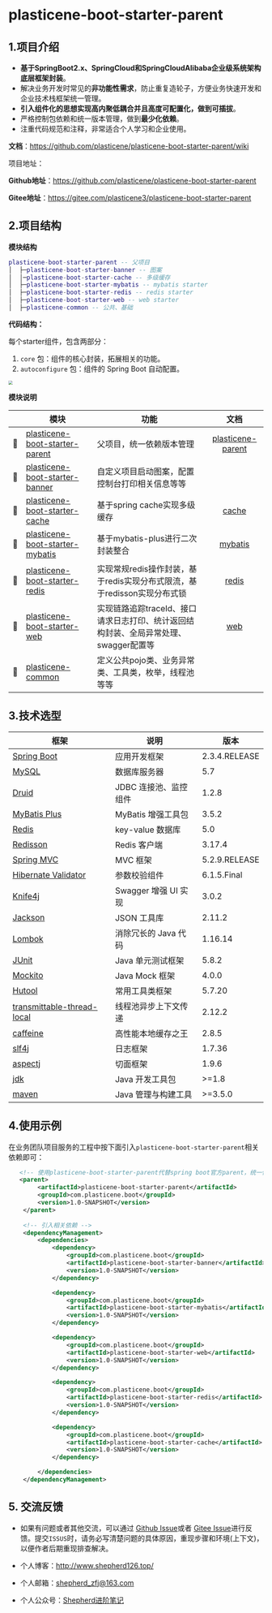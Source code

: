 # plasticene-boot-starter-parent

## 1.项目介绍

- **基于SpringBoot2.x、SpringCloud和SpringCloudAlibaba企业级系统架构底层框架封装**。
- 解决业务开发时常见的**非功能性需求**，防止重复造轮子，方便业务快速开发和企业技术栈框架统一管理。
- **引入组件化的思想实现高内聚低耦合并且高度可配置化，做到可插拔**。
- 严格控制包依赖和统一版本管理，做到**最少化依赖**。
- 注重代码规范和注释，非常适合个人学习和企业使用。

**文档**：https://github.com/plasticene/plasticene-boot-starter-parent/wiki

项目地址：

**Github地址**：https://github.com/plasticene/plasticene-boot-starter-parent

**Gitee地址**：https://gitee.com/plasticene3/plasticene-boot-starter-parent

## 2.项目结构

**模块结构**

```lua
plasticene-boot-starter-parent -- 父项目
│  ├─plasticene-boot-starter-banner -- 图案
│  │─plasticene-boot-starter-cache -- 多级缓存
│  ├─plasticene-boot-starter-mybatis -- mybatis starter
│  ├─plasticene-boot-starter-redis -- redis starter
│  ├─plasticene-boot-starter-web -- web starter
│  ├─plasticene-common -- 公共、基础
```

**代码结构：**

每个starter组件，包含两部分：

1. `core` 包：组件的核心封装，拓展相关的功能。
2. `autoconfigure` 包：组件的 Spring Boot 自动配置。

<img src="https://markdown-file-zfj.oss-cn-hangzhou.aliyuncs.com/%E4%BB%A3%E7%A0%81%E7%BB%93%E6%9E%84.png" style="zoom:50%;" />

**模块说明**

|      | 模块                                                         | 功能                                                         |                             文档                             |
| :--: | ------------------------------------------------------------ | ------------------------------------------------------------ | :----------------------------------------------------------: |
|  🚀   | [plasticene-boot-starter-parent](https://github.com/plasticene/plasticene-boot-starter-parent) | 父项目，统一依赖版本管理                                     | [plasticene-parent](https://github.com/plasticene/plasticene-boot-starter-parent/wiki) |
|  🚀   | [plasticene-boot-starter-banner](https://github.com/plasticene/plasticene-boot-starter-parent/tree/main/plasticene-boot-starter-banner) | 自定义项目启动图案，配置控制台打印相关信息等等               |                                                              |
|  🚀   | [plasticene-boot-starter-cache](https://github.com/plasticene/plasticene-boot-starter-parent/tree/main/plasticene-boot-starter-cache) | 基于spring cache实现多级缓存                                 | [cache](https://github.com/plasticene/plasticene-boot-starter-parent/wiki/multilevel-cache(%E5%A4%9A%E7%BA%A7%E7%BC%93%E5%AD%98)) |
|  🚀   | [plasticene-boot-starter-mybatis](https://github.com/plasticene/plasticene-boot-starter-parent/tree/main/plasticene-boot-starter-mybatis) | 基于mybatis-plus进行二次封装整合                             | [mybatis](https://github.com/plasticene/plasticene-boot-starter-parent/wiki/mybatis%E4%BA%8C%E6%AC%A1%E5%B0%81%E8%A3%85starter) |
|  🚀   | [plasticene-boot-starter-redis](https://github.com/plasticene/plasticene-boot-starter-parent/tree/main/plasticene-boot-starter-redis) | 实现常规redis操作封装，基于redis实现分布式限流，基于redisson实现分布式锁 | [redis](https://github.com/plasticene/plasticene-boot-starter-parent/wiki/plasticene-boot-starter-redis) |
|  🚀   | [plasticene-boot-starter-web](https://github.com/plasticene/plasticene-boot-starter-parent/tree/main/plasticene-boot-starter-web) | 实现链路追踪traceId、接口请求日志打印、统计返回结构封装、全局异常处理、swagger配置等 | [web](https://github.com/plasticene/plasticene-boot-starter-parent/wiki/plasticene-boot-starter-web) |
|  🚀   | [plasticene-common](https://github.com/plasticene/plasticene-boot-starter-parent/tree/main/plasticene-common) | 定义公共pojo类、业务异常类、工具类，枚举，线程池等等         |                                                              |



## 3.技术选型

| 框架                                                         | 说明                  | 版本          |
| ------------------------------------------------------------ | --------------------- | ------------- |
| [Spring Boot](https://spring.io/projects/spring-boot)        | 应用开发框架          | 2.3.4.RELEASE |
| [MySQL](https://www.mysql.com/cn/)                           | 数据库服务器          | 5.7           |
| [Druid](https://github.com/alibaba/druid)                    | JDBC 连接池、监控组件 | 1.2.8         |
| [MyBatis Plus](https://mp.baomidou.com/)                     | MyBatis 增强工具包    | 3.5.2         |
| [Redis](https://redis.io/)                                   | key-value 数据库      | 5.0           |
| [Redisson](https://github.com/redisson/redisson)             | Redis 客户端          | 3.17.4        |
| [Spring MVC](https://github.com/spring-projects/spring-framework/tree/master/spring-webmvc) | MVC 框架              | 5.2.9.RELEASE |
| [Hibernate Validator](https://github.com/hibernate/hibernate-validator) | 参数校验组件          | 6.1.5.Final   |
| [Knife4j](https://gitee.com/xiaoym/knife4j)                  | Swagger 增强 UI 实现  | 3.0.2         |
| [Jackson](https://github.com/FasterXML/jackson)              | JSON 工具库           | 2.11.2        |
| [Lombok](https://projectlombok.org/)                         | 消除冗长的 Java 代码  | 1.16.14       |
| [JUnit](https://junit.org/junit5/)                           | Java 单元测试框架     | 5.8.2         |
| [Mockito](https://github.com/mockito/mockito)                | Java Mock 框架        | 4.0.0         |
| [Hutool](https://www.hutool.cn/docs/#/)                      | 常用工具类框架        | 5.7.20        |
| [transmittable-thread-local](https://github.com/alibaba/transmittable-thread-local) | 线程池异步上下文传递  | 2.12.2        |
| [caffeine](https://github.com/ben-manes/caffeine)            | 高性能本地缓存之王    | 2.8.5         |
| [slf4j](https://www.slf4j.org/)                              | 日志框架              | 1.7.36        |
| [aspectj](https://www.eclipse.org/aspectj/)                  | 切面框架              | 1.9.6         |
| [jdk](https://github.com/openjdk/jdk)                        | Java 开发工具包       | >=1.8         |
| [maven](https://maven.apache.org/)                           | Java 管理与构建工具   | >=3.5.0       |

## 4.使用示例

在业务团队项目服务的工程中按下面引入`plasticene-boot-starter-parent`相关依赖即可：

```xml
   <!-- 使用plasticene-boot-starter-parent代替spring boot官方parent，统一依赖版本管理 -->
   <parent>
        <artifactId>plasticene-boot-starter-parent</artifactId>
        <groupId>com.plasticene.boot</groupId>
        <version>1.0-SNAPSHOT</version>
    </parent>
    
    <!-- 引入相关依赖 -->
    <dependencyManagement>
        <dependencies>
            <dependency>
                <groupId>com.plasticene.boot</groupId>
                <artifactId>plasticene-boot-starter-banner</artifactId>
                <version>1.0-SNAPSHOT</version>
            </dependency>

            <dependency>
                <groupId>com.plasticene.boot</groupId>
                <artifactId>plasticene-boot-starter-mybatis</artifactId>
                <version>1.0-SNAPSHOT</version>
            </dependency>

            <dependency>
                <groupId>com.plasticene.boot</groupId>
                <artifactId>plasticene-boot-starter-web</artifactId>
                <version>1.0-SNAPSHOT</version>
            </dependency>

            <dependency>
                <groupId>com.plasticene.boot</groupId>
                <artifactId>plasticene-boot-starter-redis</artifactId>
                <version>1.0-SNAPSHOT</version>
            </dependency>

            <dependency>
                <groupId>com.plasticene.boot</groupId>
                <artifactId>plasticene-boot-starter-cache</artifactId>
                <version>1.0-SNAPSHOT</version>
            </dependency>

        </dependencies>
    </dependencyManagement>

```



## 5. 交流反馈

- 如果有问题或者其他交流，可以通过 [Github Issue](https://github.com/plasticene/plasticene-boot-starter-parent/issues)或者 [Gitee Issue](https://gitee.com/plasticene3/plasticene-boot-starter-parent/issues)进行反馈。提交`ISSUS`时，请务必写清楚问题的具体原因，重现步骤和环境(上下文)，以便作者后期重现排查解决。

- 个人博客：http://www.shepherd126.top/

- 个人邮箱：shepherd_zfj@163.com

- 个人公众号：[Shepherd进阶笔记](https://camo.githubusercontent.com/1275dd8e8b4118823c0f8976f653945eafe77708877e832c59f9a4d9e9d31180/68747470733a2f2f6d61726b646f776e2d66696c652d7a666a2e6f73732d636e2d68616e677a686f752e616c6979756e63732e636f6d2f4f6666696369616c2532304163636f756e742e6a7067)

  